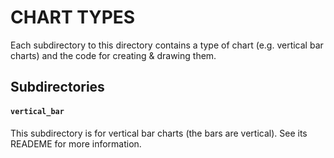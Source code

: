 # CHART TYPES

Each subdirectory to this directory contains a type of chart (e.g.
vertical bar charts) and the code for creating & drawing them.

## Subdirectories

#### `vertical_bar`
This subdirectory is for vertical bar charts (the bars are vertical). See its
READEME for more information.
